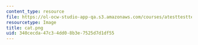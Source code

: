 ```yaml
---
content_type: resource
file: https://ol-ocw-studio-app-qa.s3.amazonaws.com/courses/atesttesttest/cat.png
resourcetype: Image
title: cat.png
uid: 340cecda-47c3-4dd0-8b3e-7525d7d1df55
---
```

